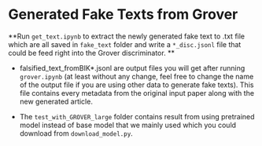 # Generated Fake Texts from Grover

**Run `get_text.ipynb` to extract the newly generated fake text to .txt file which are all saved in `fake_text` folder and write a `*_disc.jsonl` file that could be feed right into the Grover discriminator. **

- falsified_text_fromBIK*.jsonl are output files you will get after running `grover.ipynb` (at least without any change, feel free to change the name of the output file if you are using other data to generate fake texts). This file contains every metadata from the original input paper along with the new generated article. 

- The `test_with_GROVER_large` folder contains result from using pretrained model instead of base model that we mainly used which you could download from `download_model.py`. 

